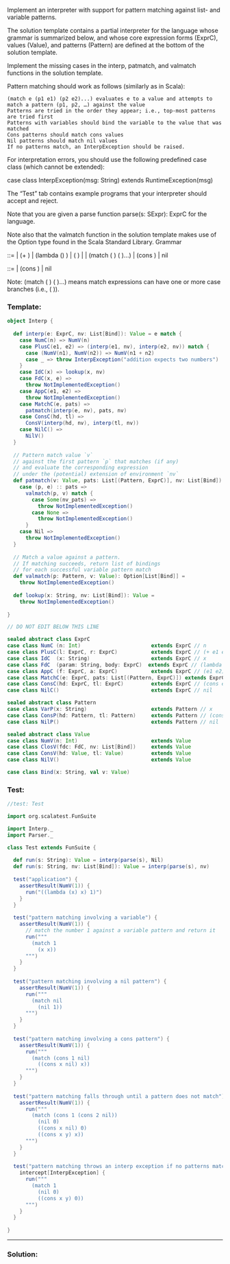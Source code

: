 Implement an interpreter with support for pattern matching against list- and variable patterns.

The solution template contains a partial interpreter for the language whose grammar is summarized below, and whose core expression forms (ExprC), values (Value), and patterns (Pattern) are defined at the bottom of the solution template.

Implement the missing cases in the interp, patmatch, and valmatch functions in the solution template.

Pattern matching should work as follows (similarly as in Scala):

    (match e (p1 e1) (p2 e2)...) evaluates e to a value and attempts to match a pattern (p1, p2, …) against the value
    Patterns are tried in the order they appear; i.e., top-most patterns are tried first
    Patterns with variables should bind the variable to the value that was matched
    Cons patterns should match cons values
    Nil patterns should match nil values
    If no patterns match, an InterpException should be raised.

For interpretation errors, you should use the following predefined case class (which cannot be extended):

case class InterpException(msg: String) extends RuntimeException(msg)

The “Test” tab contains example programs that your interpreter should accept and reject.

Note that you are given a parse function parse(s: SExpr): ExprC for the language.

Note also that the valmatch function in the solution template makes use of the Option type found in the Scala Standard Library.
Grammar

<expr> ::= <num>
         | (+ <expr> <expr>)
         | (lambda (<id>) <expr>)
         | (<expr> <expr>)
         | <id>
         | (match <expr> (<pat> <expr>) (<pat> <expr>)...)
         | (cons <expr> <expr>)
         | nil

<pat> ::= <id>
        | (cons <pat> <pat>)
        | nil

Note: (match (<pat> <expr>) (<pat> <expr>)...) means match expressions can have one or more case branches (i.e., (<pat> <expr>)).

### Template:
```scala
object Interp {
  
  def interp(e: ExprC, nv: List[Bind]): Value = e match {
    case NumC(n) => NumV(n)
    case PlusC(e1, e2) => (interp(e1, nv), interp(e2, nv)) match {
      case (NumV(n1), NumV(n2)) => NumV(n1 + n2)
      case _ => throw InterpException("addition expects two numbers")
    }
    case IdC(x) => lookup(x, nv)
    case FdC(x, e) =>
      throw NotImplementedException()
    case AppC(e1, e2) =>
      throw NotImplementedException()
    case MatchC(e, pats) =>
      patmatch(interp(e, nv), pats, nv)
    case ConsC(hd, tl) =>
      ConsV(interp(hd, nv), interp(tl, nv))
    case NilC() =>
      NilV()
  }
  
  // Pattern match value `v`
  // against the first pattern `p` that matches (if any)
  // and evaluate the corresponding expression
  // under the (potential) extension of environment `nv`
  def patmatch(v: Value, pats: List[(Pattern, ExprC)], nv: List[Bind]): Value = pats match {
    case (p, e) :: pats => 
      valmatch(p, v) match {
        case Some(nv_pats) => 
          throw NotImplementedException()
        case None => 
          throw NotImplementedException()
      }
    case Nil => 
      throw NotImplementedException()
  }
  
  // Match a value against a pattern.
  // If matching succeeds, return list of bindings
  // for each successful variable pattern match
  def valmatch(p: Pattern, v: Value): Option[List[Bind]] = 
    throw NotImplementedException()
  
  def lookup(x: String, nv: List[Bind]): Value = 
    throw NotImplementedException()
  
}

// DO NOT EDIT BELOW THIS LINE

sealed abstract class ExprC
case class NumC (n: Int)                       extends ExprC // n
case class PlusC(l: ExprC, r: ExprC)           extends ExprC // (+ e1 e2)
case class IdC  (x: String)                    extends ExprC // x
case class FdC  (param: String, body: ExprC)  extends ExprC // (lambda (x) e)
case class AppC (f: ExprC, a: ExprC)           extends ExprC // (e1 e2)
case class MatchC(e: ExprC, pats: List[(Pattern, ExprC)]) extends ExprC // (match e (p1 e1) ... (pn en))
case class ConsC(hd: ExprC, tl: ExprC)         extends ExprC // (cons e1 e2)
case class NilC()                              extends ExprC // nil

sealed abstract class Pattern
case class VarP(x: String)                     extends Pattern // x
case class ConsP(hd: Pattern, tl: Pattern)     extends Pattern // (cons p1 p2)
case class NilP()                              extends Pattern // nil

sealed abstract class Value
case class NumV(n: Int)                        extends Value
case class ClosV(fdc: FdC, nv: List[Bind])     extends Value
case class ConsV(hd: Value, tl: Value)         extends Value
case class NilV()                              extends Value

case class Bind(x: String, val v: Value)

```

### Test:
```scala
//test: Test

import org.scalatest.FunSuite

import Interp._
import Parser._

class Test extends FunSuite {
  
  def run(s: String): Value = interp(parse(s), Nil)
  def run(s: String, nv: List[Bind]): Value = interp(parse(s), nv)
  
  test("application") {
    assertResult(NumV(1)) {
      run("((lambda (x) x) 1)")
    }
  }
  
  test("pattern matching involving a variable") {
    assertResult(NumV(1)) {
      // match the number 1 against a variable pattern and return it
      run("""
        (match 1
          (x x))
      """)
    }
  }
  
  test("pattern matching involving a nil pattern") {
    assertResult(NumV(1)) {
      run("""
        (match nil
          (nil 1))
      """)
    }
  }
  
  test("pattern matching involving a cons pattern") {
    assertResult(NumV(1)) {
      run("""
        (match (cons 1 nil)
          ((cons x nil) x))
      """)
    }
  }
  
  test("pattern matching falls through until a pattern does not match") {
    assertResult(NumV(1)) {
      run("""
        (match (cons 1 (cons 2 nil))
          (nil 0)
          ((cons x nil) 0)
          ((cons x y) x))
      """)
    }
  }
  
  test("pattern matching throws an interp exception if no patterns match") {
    intercept[InterpException] {
      run("""
        (match 1
          (nil 0)
          ((cons x y) 0))
      """)
    }
  }
  
}

```

__________________________________________________________________________________________________________________________________


### Solution:
```scala

```
